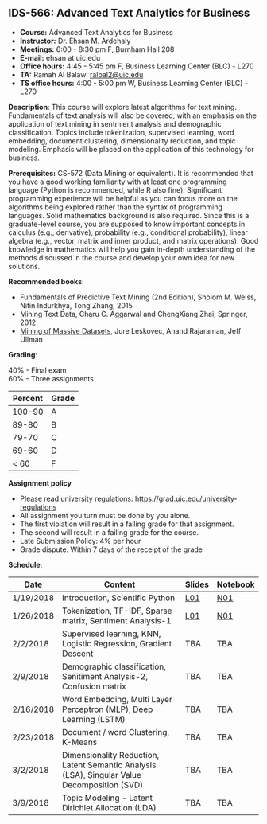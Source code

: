 ## IDS-566: Advanced Text Analytics for Business

- **Course:** Advanced Text Analytics for Business
- **Instructor:** Dr. Ehsan M. Ardehaly
- **Meetings:** 6:00 - 8:30 pm F, Burnham Hall 208
- **E-mail:** ehsan at uic.edu
- **Office hours:** 4:45 - 5:45 pm F, Business Learning Center (BLC) - L270
- **TA:** Ramah Al Balawi <ralbal2@uic.edu>
- **TS office hours:** 4:00 - 5:00 pm W, Business Learning Center (BLC) - L270


**Description**: This course will explore latest algorithms for text mining. Fundamentals of text analysis will also be covered, with an emphasis on the application of text mining in sentmient analysis and demographic classification. Topics include tokenization, supervised learning, word embedding, document clustering, dimensionality reduction, and topic modeling. Emphasis will be placed on the application of this technology for business.

**Prerequisites:** CS-572 (Data Mining or equivalent). It is recommended that you have a good working familiarity with at least one programming language (Python is recommended, while R also fine). Significant programming experience will be helpful as you can focus more on the algorithms being explored rather than the syntax of programming languages.
Solid mathematics background is also required. Since this is a graduate-level course, you are supposed to know important concepts in calculus (e.g., derivative), probability (e.g., conditional probability), linear algebra (e.g., vector, matrix and inner product, and matrix operations). Good knowledge in mathematics will help you gain in-depth understanding of the methods discussed in the course and develop your own idea for new solutions.


**Recommended books**:
- Fundamentals of Predictive Text Mining (2nd Edition), Sholom M. Weiss, Nitin Indurkhya, Tong Zhang, 2015
- Mining Text Data, Charu C. Aggarwal and ChengXiang Zhai, Springer, 2012
- [Mining of Massive Datasets](http://www.mmds.org/), Jure Leskovec, Anand Rajaraman, Jeff Ullman

**Grading**:

40% - Final exam <br>
60% - Three assignments

| **Percent** | **Grade** |
|-------------|-----------|
| 100-90      | A         |
| 89-80       | B         |
| 79-70       | C         |
| 69-60       | D         |
| < 60        | F         |

**Assignment policy**
- Please read university regulations: https://grad.uic.edu/university-regulations
- All assignment you turn must be done by you alone.
- The first violation will result in a failing grade for that assignment. 
- The second will result in a failing grade for the course.
- Late Submission Policy: 4% per hour 
- Grade dispute: Within 7 days of the receipt of the grade

**Schedule**:

|Date|Content|Slides|Notebook|
|--|--|--|--|
|1/19/2018|Introduction, Scientific Python| [L01](Lecture-1/lecture-1.pdf) | [N01](Lecture-1/Lecture-1.ipynb) |
|1/26/2018|Tokenization, TF-IDF, Sparse matrix, Sentiment Analysis-1| [L01](Lecture-2/lecture-2.pdf) | [N01](Lecture-2/Lecture-2.ipynb) |
|2/2/2018|Supervised learning, KNN, Logistic Regression, Gradient Descent| TBA | TBA |
|2/9/2018|Demographic classification, Senitiment Analysis-2, Confusion  matrix| TBA | TBA |
|2/16/2018|Word Embedding, Multi Layer Perceptron (MLP), Deep Learning (LSTM) | TBA | TBA |
|2/23/2018|Document / word Clustering, K-Means| TBA | TBA |
|3/2/2018|Dimensionality Reduction, Latent Semantic Analysis (LSA), Singular Value Decomposition (SVD) | TBA | TBA |
|3/9/2018|Topic Modeling - Latent Dirichlet Allocation (LDA) | TBA | TBA |

